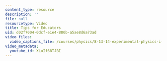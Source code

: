 ```yaml
---
content_type: resource
description: ''
file: null
resourcetype: Video
title: Tips for Educators
uid: d02f7004-0dcf-e1e4-880b-a5ae8d6a73ad
video_files:
  video_captions_file: /courses/physics/8-13-14-experimental-physics-i-ii-junior-lab-fall-2016-spring-2017/instructor-insights/prof.-gunther-rolands-insights/tips-for-educators/XLuIf68TJBI.vtt
video_metadata:
  youtube_id: XLuIf68TJBI
---
```

